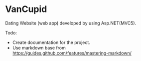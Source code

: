 # VanCupid
Dating Website (web app) developed by using Asp.NET(MVC5).

Todo:
* Create documentation for the project.
* Use markdown base from https://guides.github.com/features/mastering-markdown/
